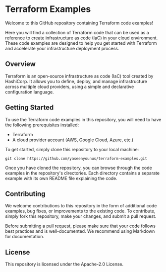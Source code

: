# Terraform Examples

Welcome to this GitHub repository containing Terraform code examples!

Here you will find a collection of Terraform code that can be used as a reference to create infrastructure as code (IaC) in your cloud environment. These code examples are designed to help you get started with Terraform and accelerate your infrastructure deployment process.

## Overview

Terraform is an open-source infrastructure as code (IaC) tool created by HashiCorp. It allows you to define, deploy, and manage infrastructure across multiple cloud providers, using a simple and declarative configuration language.

## Getting Started

To use the Terraform code examples in this repository, you will need to have the following prerequisites installed:

- Terraform
- A cloud provider account (AWS, Google Cloud, Azure, etc.)

To get started, simply clone this repository to your local machine:

```
git clone https://github.com/yaseenyounus/terraform-examples.git
```

Once you have cloned the repository, you can browse through the code examples in the repository's directories. Each directory contains a separate example with its own README file explaining the code.

## Contributing

We welcome contributions to this repository in the form of additional code examples, bug fixes, or improvements to the existing code. To contribute, simply fork this repository, make your changes, and submit a pull request.

Before submitting a pull request, please make sure that your code follows best practices and is well-documented. We recommend using Markdown for documentation.

## License

This repository is licensed under the Apache-2.0 License.
